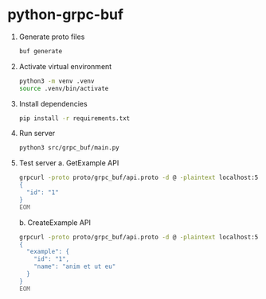 # python-grpc-buf

1. Generate proto files

    ```bash
    buf generate
    ```

2. Activate virtual environment

    ```bash
    python3 -m venv .venv
    source .venv/bin/activate
    ```

3. Install dependencies

    ```bash
    pip install -r requirements.txt
    ```

4. Run server

    ```bash
    python3 src/grpc_buf/main.py
    ```

5. Test server
    a. GetExample API

    ```bash
    grpcurl -proto proto/grpc_buf/api.proto -d @ -plaintext localhost:50051 grpc_buf.ExampleApi.GetExample <<EOM
    {
      "id": "1"
    }
    EOM
    ```

    b. CreateExample API

    ```bash
    grpcurl -proto proto/grpc_buf/api.proto -d @ -plaintext localhost:50051 grpc_buf.ExampleApi.CreateExample <<EOM
    {
      "example": {
        "id": "1",
        "name": "anim et ut eu"
      }
    }
    EOM
    ```
